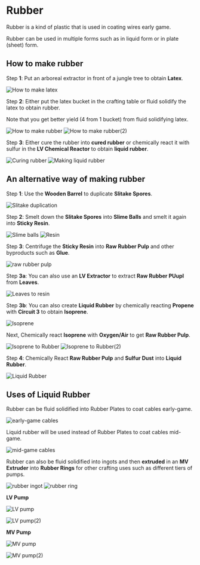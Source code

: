 # Rubber

Rubber is a kind of plastic that is used in coating wires early game.

Rubber can be used in multiple forms such as in liquid form or in plate (sheet) form.

## How to make rubber

Step **1**: Put an arboreal extractor in front of a jungle tree to obtain **Latex**.

![How to make latex](Images/obtaining_latex.png)

Step **2**: Either put the latex bucket in the crafting table or fluid solidify the latex to obtain rubber.

Note that you get better yield (4 from 1 bucket) from fluid solidifying latex.

![How to make rubber](Images/rubber_3.png)
![How to make rubber(2)](Images/fluid_solidifier_raw_rubber.png)

Step **3**: Either cure the rubber into **cured rubber** or chemically react it with sulfur in the **LV Chemical Reactor** to obtain **liquid rubber**.

![Curing rubber](Images/_create_kjs_8siwa1enrfybsexsgztxynx9.png)
![Making liquid rubber](Images/chemical_reactor_latex_rubber.png)

## An alternative way of making rubber

Step **1**: Use the **Wooden Barrel** to duplicate **Slitake Spores**.

![Slitake duplication](Images/large_barrel_slimeshroom_dupe.png)

Step **2**: Smelt down the **Slitake Spores** into **Slime Balls** and smelt it again into **Sticky Resin**.

![Slime balls](Images/kjs_slime_ball.png)
![Resin](Images/smelting_sticky_resin_from_slime.png)

Step **3**: Centrifuge the **Sticky Resin** into **Raw Rubber Pulp** and other byproducts such as **Glue**.

![raw rubber pulp](Images/centrifuge_sticky_resin_separation.png)

Step **3a**: You can also use an **LV Extractor** to extract **Raw Rubber PUupl** from **Leaves**.

![Leaves to resin](Images/extractor_raw_rubber_from_leaves.png)

Step **3b**: You can also create **Liquid Rubber** by chemically reacting **Propene** with **Circuit 3** to obtain **Isoprene**.

![Isoprene](Images/chemical_reactor_isoprene_from_methane.png)

Next, Chemically react **Isoprene** with **Oxygen/Air** to get **Raw Rubber Pulp**.

![Isoprene to Rubber](Images/chemical_reactor_raw_rubber_from_air.png)
![Isoprene to Rubber(2)](Images/chemical_reactor_raw_rubber_from_oxygen.png)

Step **4**: Chemically React **Raw Rubber Pulp** and **Sulfur Dust** into **Liquid Rubber**.

![Liquid Rubber](Images/chemical_reactor_rubber.png)

## Uses of Liquid Rubber

Rubber can be fluid solidified into Rubber Plates to coat cables early-game.

![early-game cables](Images/shapeless_tin_cable_1.png)

Liquid rubber will be used instead of Rubber Plates to coat cables mid-game.

![mid-game cables](Images/assembler_cover_silver_wire_gt_single_rubber.png)

Rubber can also be fluid solidified into ingots and then **extruded** in an **MV Extruder** into **Rubber Rings** for other crafting uses such as different tiers of pumps.

![rubber ingot](Images/fluid_solidifier_solidify_rubber_to_ingot.png)
![rubber ring](Images/extruder_extrude_rubber_ingot_to_ring.png)

**LV Pump**

![LV pump](Images/assembler_electric_pump_lv_rubber.png)

![LV pump(2)](Images/shaped_electric_pump_lv_rubber.png)

**MV Pump**

![MV pump](Images/assembler_electric_pump_mv_rubber.png)

![MV pump(2)](Images/shaped_electric_pump_mv_rubber.png)
